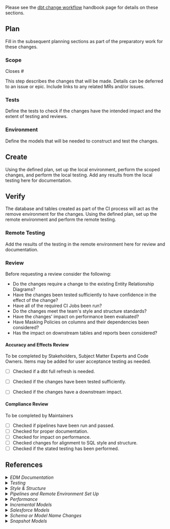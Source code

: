 <!---
  Use this template when making consequential changes to the `/transform` directory,
  including changes to dbt models, tests, seeds, and docs.
--->


Please see the [dbt change workflow](https://handbook.gitlab.com/handbook/business-technology/data-team/how-we-work/dbt-change-workflow/) handbook page for details on these sections.

## Plan

Fill in the subsequent planning sections as part of the preparatory work for these changes.

### Scope

<!--- Link the Issue this MR closes --->
Closes #

This step describes the changes that will be made. Details can be deferred to an issue or epic. Include links to any related MRs and/or issues.

### Tests

Define the tests to check if the changes have the intended impact and the extent of testing and reviews.

### Environment

Define the models that will be needed to construct and test the changes.

## Create

Using the defined plan, set up the local environment, perform the scoped changes, and perform the local testing.
Add any results from the local testing here for documentation.

## Verify

The database and tables created as part of the CI process will act as the remove environment for the changes. 
Using the defined plan, set up the remote environment and perform the remote testing.

### Remote Testing

Add the results of the testing in the remote environment here for review and documentation.

### Review

Before requesting a review consider the following:
- Do the changes require a change to the existing Entity Relationship Diagrams?
- Have the changes been tested sufficiently to have confidence in the effect of the change?
- Have all of the required CI Jobs been run?
- Do the changes meet the team's style and structure standards?
- Have the changes' impact on performance been evaluated?
- Have Masking Policies on columns and their dependencies been considered?
- Has the impact on downstream tables and reports been considered?

#### Accuracy and Effects Review
To be completed by Stakeholders, Subject Matter Experts and Code Owners. Items may be added for user acceptance testing as needed.

- [ ] Checked if a dbt full refresh is needed.
- [ ] Checked if the changes have been tested sufficiently.
- [ ] Checked if the changes have a downstream impact.


#### Compliance Review

To be completed by Maintainers

- [ ] Checked if pipelines have been run and passed.
- [ ] Checked for proper documentation.
- [ ] Checked for impact on performance.
- [ ] Checked changes for alignment to SQL style and structure.
- [ ] Checked if the stated testing has been performed.

## References

<details>
<summary><i>EDM Documentation</i></summary>

Change to EDM models should be reflected on an ERD in the [Lead to Cash ERD Library](https://handbook.gitlab.com/handbook/business-technology/data-team/platform/edw/#lead-to-cash-erds), [Product Release to Adoption ERD Library](https://handbook.gitlab.com/handbook/business-technology/data-team/platform/edw/#product-release-to-adoption-erds), or the [Team Member ERD Library](https://handbook.gitlab.com/handbook/business-technology/data-team/platform/edw/#team-member-erds). Additionally, all columns should be added and defined in the reliant `schema.yml` file.

</details>

<details>
<summary><i>Testing</i></summary>

[Component testing](https://handbook.gitlab.com/handbook/business-technology/data-team/how-we-work/dbt-change-workflow/#component-tests) should be implemented and documented for every model in a `schema.yml` file. At minimum, unique, not nullable fields, and foreign key constraints should be tested, if applicable.
Integration testing should be sufficient to be confident of the effect and impact of the changes. System testing should be used to show the effect and impact of the changes. Acceptance testing should be used to show that the changes meet the needs of the requestor requirements.


</details>

<details>
<summary><i>Style & Structure</i></summary>

- Field names should all be lowercase.
- Function names should all be capitalized.
- All references to existing tables/views/sources (i.e. `{{ ref('...') }}` statements) should be placed in CTEs at the top of the file.
- [dbt Style Guide](https://handbook.gitlab.com/handbook/business-technology/data-team/platform/dbt-guide/#style-and-usage-guide)
- [SQL Style Guide](https://handbook.gitlab.com/handbook/business-technology/data-team/platform/sql-style-guide/#sql-style-guide)

</details>

<details>
<summary><i>Pipelines and Remote Environment Set Up</i></summary>

- The `generate_dbt_docs` job can be used when only the documentation is changed.
- The `build_changes` job should be used for most changes.
- Variables can be added to the `build_changes` job to capture more nuance in the build.
- The `custom_invocation` job can be used to capture anything not covered by the `build_changes` job.
- [dbt CI Jobs](https://handbook.gitlab.com/handbook/business-technology/data-team/platform/ci-jobs/#-dbt-run)

**Which pipeline job do I run?** See the crosswalk our [handbook page](https://handbook.gitlab.com/handbook/business-technology/data-team/platform/ci-jobs/#build_changes) on our CI jobs to better understand which job to run base on what changes are being made.

**What to do for failed pipelines** See our [handbook page](https://handbook.gitlab.com/handbook/business-technology/data-team/platform/ci-jobs/#what-to-do-if-a-pipeline-fails) 


</details>

<details>
<summary><i>Performance</i></summary>


- The [dbt Model Performance runbook](https://gitlab.com/gitlab-data/runbooks/-/blob/main/dbt_performance/model_build_performance.md) will retrieve the performance categories for any changed or new models.
- The [guidelines](https://handbook.gitlab.com/handbook/business-technology/data-team/platform/dbt-guide/#guidance-for-checking-model-performance) in the handbook provide information for improving the performance as needed.

</details>

<details>
<summary><i>Incremental Models</i></summary>

Incremental Models may require a full refresh of the model if the structure of the data or the business logic has changed.  If a full refresh is needed this should be made clear to the reviewer.

</details>

<details>
<summary><i>Salesforce Models</i></summary>


- [ ] Does this MR add, remove, or update logic in `sfdc_account_source`?
  - [ ] Mirror the changes in `sfdc_account_snapshots_source`.
- [ ] Does this MR add, remove, or update logic in `sfdc_opportunity_source`?
  - [ ] Mirror the changes in `sfdc_opportunity_snapshots_source`.
- [ ] Does this MR add, remove, or update logic in `sfdc_users_source`?
  - [ ] Mirror the changes in `sfdc_user_snapshots_source`.
- [ ] Does this MR add, remove, or update logic in `sfdc_account_fields`, `sfdc_user_fields`, or `prep_crm_opportunity`?
  - [ ]If the MR updates these models, a `dbt run --full-refresh` will be needed after merging the MR. Please, add it to the Reviewer Checklist to warn them that this step is required.

</details>

<details>
<summary><i>Schema or Model Name Changes</i></summary>

- If the change introduces a change to the name of a **schema** or **model**, then the impact the the downstream reporting should be evaluated. Also the table with the old model name will need to be dropped from the database, this task can be assigned to the Data Platform team.
- New schemas may require an update to the `data_observability` role permissions that Monte Carlo uses. Guidance for the permissions can be found in the [handbook](https://handbook.gitlab.com/handbook/business-technology/data-team/platform/monte-carlo/#note-on-dwh-permissions) and in MC's official docs.

</details>

<details>

<summary><i>Snapshot Models</i></summary>

If a snapshot model concerns GitLab.com data, make sure it is captured in the selection criteria of the [GDPR deletion macro](https://gitlab.com/gitlab-data/analytics/-/blob/master/transform/snowflake-dbt/macros/warehouse/gdpr_delete_gitlab_dotcom.sql) for GitLab.com data.

</details>
